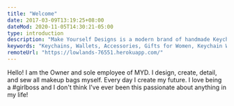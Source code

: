 ```yaml
---
title: "Welcome"
date: 2017-03-09T13:19:25+08:00
dateMod: 2020-11-05T14:30:21-05:00
type: introduction
description: "Make Yourself Designs is a modern brand of handmade Keychains, Wallets and Face Masks for women - Owned and produced by Jessica Palmieri."
keywords: "Keychains, Wallets, Accessories, Gifts for Women, Keychain Wrisslets, Face Masks, Womans Wallets, Womans Keychains, Womans, Face Masks, Etsy Store, Woman Owned Business."
remoteUrl: "https://lowlands-76551.herokuapp.com/"
---
```


Hello! I am the Owner and sole employee of MYD. I design, create, detail, and sew all makeup bags myself. Every day I create my future. I love being a #girlboss and I don't think I've ever been this passionate about anything in my life!
